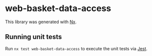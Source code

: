 # web-basket-data-access

This library was generated with [Nx](https://nx.dev).

## Running unit tests

Run `nx test web-basket-data-access` to execute the unit tests via [Jest](https://jestjs.io).

